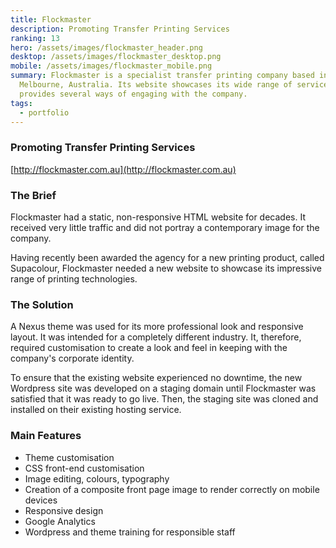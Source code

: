 ```yaml
---
title: Flockmaster
description: Promoting Transfer Printing Services
ranking: 13
hero: /assets/images/flockmaster_header.png
desktop: /assets/images/flockmaster_desktop.png
mobile: /assets/images/flockmaster_mobile.png
summary: Flockmaster is a specialist transfer printing company based in
  Melbourne, Australia. Its website showcases its wide range of services and
  provides several ways of engaging with the company.
tags:
  - portfolio
---
```


### Promoting Transfer Printing Services

[http://flockmaster.com.au](http://flockmaster.com.au)

### The Brief

Flockmaster had a static, non-responsive HTML website for decades. It received very little traffic and did not portray a contemporary image for the company.

Having recently been awarded the agency for a new printing product, called Supacolour, Flockmaster needed a new website to showcase its impressive range of printing technologies.

### The Solution

A Nexus theme was used for its more professional look and responsive layout. It was intended for a completely different industry. It, therefore, required customisation to create a look and feel in keeping with the company's corporate identity.

To ensure that the existing website experienced no downtime, the new Wordpress site was developed on a staging domain until Flockmaster was satisfied that it was ready to go live. Then, the staging site was cloned and installed on their existing hosting service.

### Main Features

- Theme customisation
- CSS front-end customisation
- Image editing, colours, typography
- Creation of a composite front page image to render correctly on mobile devices
- Responsive design
- Google Analytics
- Wordpress and theme training for responsible staff
